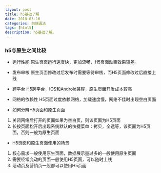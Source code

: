 ```yaml
---
layout: post
title: h5基础了解
date: 2018-03-16
categories: 前端语法
tags: [html5]
description: h5基础了解。
---
```


### h5与原生之间比较
- 运行性能
原生页面运行速度快，更加流畅，H5页面动画效果较差。

- 发布审核
原生页面修改过后发布时需要等待审核，而H5页面修改过后直接上线

- 跨平台
H5跨平台，IOS和Android兼容，原生页面开发成本较高

- 网络的依赖性
H5页面过度依赖网络，加载速度慢，网络不佳时出现空白页面

- 如何分辨H5页面和原生页面
1. 关闭网络后打开的页面如果为空白页，则该页面为H5页面
2.  长按页面松开后出现系统默认的快捷菜单：拷贝，全选等，该页面为H5页面，否则一般为原生页面

- H5页面和原生页面使用的场景
1. 核心需求一般使用原生页面，数据展示量过多的一般使用原生页面
2. 需要经常变动的页面一般使用H5页面，可以随时上线
3. 活动页及营销页一般都可以使用H5页面